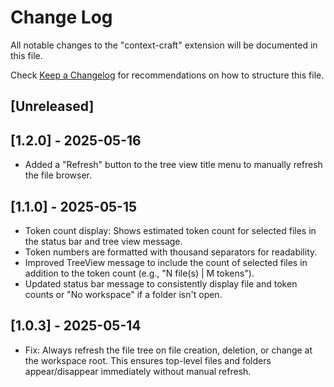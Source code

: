# Change Log

All notable changes to the "context-craft" extension will be documented in this file.

Check [Keep a Changelog](http://keepachangelog.com/) for recommendations on how to structure this file.

## [Unreleased]

## [1.2.0] - 2025-05-16

- Added a "Refresh" button to the tree view title menu to manually refresh the file browser.

## [1.1.0] - 2025-05-15 

- Token count display: Shows estimated token count for selected files in the status bar and tree view message.
- Token numbers are formatted with thousand separators for readability.
- Improved TreeView message to include the count of selected files in addition to the token count (e.g., "N file(s) | M tokens").
- Updated status bar message to consistently display file and token counts or "No workspace" if a folder isn't open.

## [1.0.3] - 2025-05-14

- Fix: Always refresh the file tree on file creation, deletion, or change at the workspace root. This ensures top-level files and folders appear/disappear immediately without manual refresh.
